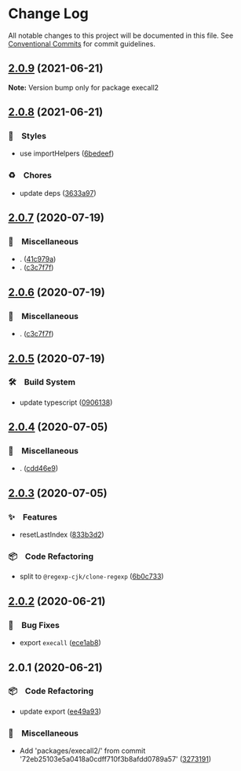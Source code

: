 # Change Log

All notable changes to this project will be documented in this file.
See [Conventional Commits](https://conventionalcommits.org) for commit guidelines.

## [2.0.9](https://github.com/bluelovers/ws-regexp/compare/execall2@2.0.8...execall2@2.0.9) (2021-06-21)

**Note:** Version bump only for package execall2





## [2.0.8](https://github.com/bluelovers/ws-regexp/compare/execall2@2.0.7...execall2@2.0.8) (2021-06-21)


### 💎　Styles

* use importHelpers ([6bedeef](https://github.com/bluelovers/ws-regexp/commit/6bedeefcb325c049cbdfaf3ba3fc3afa7140893d))


### ♻️　Chores

* update deps ([3633a97](https://github.com/bluelovers/ws-regexp/commit/3633a97e8014049c163d860dc07d3a5e0d02416f))





## [2.0.7](https://github.com/bluelovers/ws-regexp/compare/execall2@2.0.5...execall2@2.0.7) (2020-07-19)


### 🔖　Miscellaneous

* . ([41c979a](https://github.com/bluelovers/ws-regexp/commit/41c979a207c1ed6616d3d60eb418bbf6ac01e1bd))
* . ([c3c7f7f](https://github.com/bluelovers/ws-regexp/commit/c3c7f7fc30adc9cd3fc116cc5cf11a0cc0911e16))





## [2.0.6](https://github.com/bluelovers/ws-regexp/compare/execall2@2.0.5...execall2@2.0.6) (2020-07-19)


### 🔖　Miscellaneous

* . ([c3c7f7f](https://github.com/bluelovers/ws-regexp/commit/c3c7f7fc30adc9cd3fc116cc5cf11a0cc0911e16))





## [2.0.5](https://github.com/bluelovers/ws-regexp/compare/execall2@2.0.4...execall2@2.0.5) (2020-07-19)


### 🛠　Build System

* update typescript ([0906138](https://github.com/bluelovers/ws-regexp/commit/09061382af8b98173cadd92adf736d744c74575d))





## [2.0.4](https://github.com/bluelovers/ws-regexp/compare/execall2@2.0.3...execall2@2.0.4) (2020-07-05)


### 🔖　Miscellaneous

* . ([cdd46e9](https://github.com/bluelovers/ws-regexp/commit/cdd46e9c06c49e19a6912962aef6be1716056cc0))





## [2.0.3](https://github.com/bluelovers/ws-regexp/compare/execall2@2.0.2...execall2@2.0.3) (2020-07-05)


### ✨　Features

* resetLastIndex ([833b3d2](https://github.com/bluelovers/ws-regexp/commit/833b3d2f1af06b876c9633bceee9a3e18280ae32))


### 📦　Code Refactoring

* split to `@regexp-cjk/clone-regexp` ([6b0c733](https://github.com/bluelovers/ws-regexp/commit/6b0c7331abda06c0d2fd43339c071facc3a0361e))





## [2.0.2](https://github.com/bluelovers/ws-regexp/compare/execall2@2.0.1...execall2@2.0.2) (2020-06-21)


### 🐛　Bug Fixes

* export `execall` ([ece1ab8](https://github.com/bluelovers/ws-regexp/commit/ece1ab8339c5e26b26f008478ed1fe2b4c51d0a5))





## 2.0.1 (2020-06-21)


### 📦　Code Refactoring

* update export ([ee49a93](https://github.com/bluelovers/ws-regexp/commit/ee49a93e30d50d0a4e9cbc26593f99e4678447db))


### 🔖　Miscellaneous

* Add 'packages/execall2/' from commit '72eb25103e5a0418a0cdff710f3b8afdd0789a57' ([3273191](https://github.com/bluelovers/ws-regexp/commit/32731915f40072e0d2373002b096307dee41d4be))
